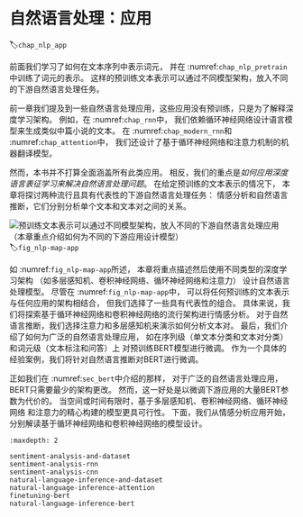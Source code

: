 # 自然语言处理：应用
:label:`chap_nlp_app`

前面我们学习了如何在文本序列中表示词元，
并在 :numref:`chap_nlp_pretrain`中训练了词元的表示。
这样的预训练文本表示可以通过不同模型架构，放入不同的下游自然语言处理任务。

前一章我们提及到一些自然语言处理应用，这些应用没有预训练，只是为了解释深度学习架构。
例如，在 :numref:`chap_rnn`中，
我们依赖循环神经网络设计语言模型来生成类似中篇小说的文本。
在 :numref:`chap_modern_rnn`和 :numref:`chap_attention`中，
我们还设计了基于循环神经网络和注意力机制的机器翻译模型。

然而，本书并不打算全面涵盖所有此类应用。
相反，我们的重点是*如何应用深度语言表征学习来解决自然语言处理问题*。
在给定预训练的文本表示的情况下，
本章将探讨两种流行且具有代表性的下游自然语言处理任务：
情感分析和自然语言推断，它们分别分析单个文本和文本对之间的关系。

![预训练文本表示可以通过不同模型架构，放入不同的下游自然语言处理应用（本章重点介绍如何为不同的下游应用设计模型）](nlp-map-app.svg)
:label:`fig_nlp-map-app`

如 :numref:`fig_nlp-map-app`所述，
本章将重点描述然后使用不同类型的深度学习架构
（如多层感知机、卷积神经网络、循环神经网络和注意力）
设计自然语言处理模型。
尽管在 :numref:`fig_nlp-map-app`中，
可以将任何预训练的文本表示与任何应用的架构相结合，
但我们选择了一些具有代表性的组合。
具体来说，我们将探索基于循环神经网络和卷积神经网络的流行架构进行情感分析。
对于自然语言推断，我们选择注意力和多层感知机来演示如何分析文本对。
最后，我们介绍了如何为广泛的自然语言处理应用，
如在序列级（单文本分类和文本对分类）和词元级（文本标注和问答）上
对预训练BERT模型进行微调。
作为一个具体的经验案例，我们将针对自然语言推断对BERT进行微调。

正如我们在 :numref:`sec_bert`中介绍的那样，
对于广泛的自然语言处理应用，BERT只需要最少的架构更改。
然而，这一好处是以微调下游应用的大量BERT参数为代价的。
当空间或时间有限时，基于多层感知机、卷积神经网络、循环神经网络
和注意力的精心构建的模型更具可行性。
下面，我们从情感分析应用开始，分别解读基于循环神经网络和卷积神经网络的模型设计。

```toc
:maxdepth: 2

sentiment-analysis-and-dataset
sentiment-analysis-rnn
sentiment-analysis-cnn
natural-language-inference-and-dataset
natural-language-inference-attention
finetuning-bert
natural-language-inference-bert
```
